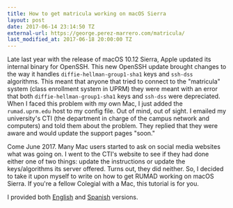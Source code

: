 ```yaml
---
title: How to get matricula working on macOS Sierra
layout: post
date: 2017-06-14 23:14:50 TZ
external-url: https://george.perez-marrero.com/matricula/
last_modified_at: 2017-06-18 20:00:00 TZ
---
```


Late last year with the release of macOS 10.12 Sierra, Apple updated its internal binary for OpenSSH. This new OpenSSH update brought changes to the way it handles `diffie-hellman-group1-sha1` keys and `ssh-dss` algorithms. This meant that anyone that tried to connect to the "matricula" system (class enrollment system in UPRM) they were meant with an error that both `diffie-hellman-group1-sha1` keys and `ssh-dss` were depreciated. When I faced this problem with my own Mac, I just added the `rumad.uprm.edu` host to my config file. Out of mind, out of sight. I emailed my university's CTI (the department in charge of the campus network and computers) and told them about the problem. They replied that they were aware and would update the support pages "soon." 

Come June 2017. Many Mac users started to ask on social media websites what was going on. I went to the CTI's website to see if they had done either one of two things: update the instructions or update the keys/algorithms its server offered. Turns out, they did neither. So, I decided to take it upon myself to write on how to get RUMAD working on macOS Sierra. If you're a fellow Colegial with a Mac, this tutorial is for you.

I provided both [English](/matricula) and [Spanish](/matricula/es) versions.
